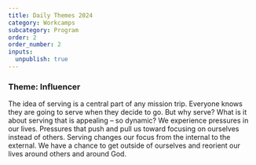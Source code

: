 ```yaml
---
title: Daily Themes 2024
category: Workcamps
subcategory: Program
order: 2
order_number: 2
inputs:
  unpublish: true
---
```

### ​​​**Theme: Influencer**

<div><p>The idea of serving is a central part of any mission trip. Everyone knows they are going to serve when they decide to go. But why serve? What is it about serving that is appealing – so dynamic? We experience pressures in our lives. Pressures that push and pull us toward focusing on ourselves instead of others. Serving changes our focus from the internal to the external. We have a chance to get outside of ourselves and reorient our lives around others and around God.</p></div>